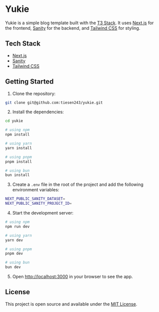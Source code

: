 # Yukie

Yukie is a simple blog template built with the [T3 Stack](https://create.t3.gg/). It uses [Next.js](https://nextjs.org) for the frontend, [Sanity](https://sanity.io) for the backend, and [Tailwind CSS](https://tailwindcss.com) for styling.

## Tech Stack

- [Next.js](https://nextjs.org)
- [Sanity](https://sanity.io)
- [Tailwind CSS](https://tailwindcss.com)

## Getting Started

1. Clone the repository:

```bash
git clone git@github.com:tiesen243/yukie.git
```

2. Install the dependencies:

```bash
cd yukie

# using npm
npm install

# using yarn
yarn install

# using pnpm
pnpm install

# using bun
bun install
```

3. Create a `.env` file in the root of the project and add the following environment variables:

```bash
NEXT_PUBLIC_SANITY_DATASET=
NEXT_PUBLIC_SANITY_PROJECT_ID=
```

4. Start the development server:

```bash
# using npm
npm run dev

# using yarn
yarn dev

# using pnpm
pnpm dev

# using bun
bun dev
```

5. Open [http://localhost:3000](http://localhost:3000) in your browser to see the app.

## License

This project is open source and available under the [MIT License](LICENSE.md).
